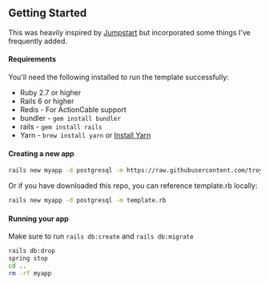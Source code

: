 ## Getting Started
This was heavily inspired by [Jumpstart](https://github.com/excid3/jumpstart) but incorporated some things I've frequently added.

#### Requirements

You'll need the following installed to run the template successfully:

* Ruby 2.7 or higher
* Rails 6 or higher
* Redis - For ActionCable support
* bundler - `gem install bundler`
* rails - `gem install rails`
* Yarn - `brew install yarn` or [Install Yarn](https://yarnpkg.com/en/docs/install)

#### Creating a new app

```bash
rails new myapp -d postgresql -m https://raw.githubusercontent.com/troyizzle/springer/master/template.rb
```

Or if you have downloaded this repo, you can reference template.rb locally:

```bash
rails new myapp -d postgresql -m template.rb
```

#### Running your app
Make sure to run `rails db:create` and `rails db:migrate`

```bash
rails db:drop
spring stop
cd ..
rm -rf myapp
```

